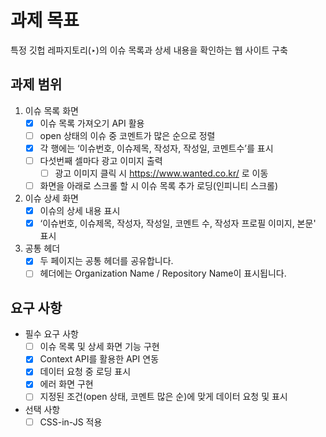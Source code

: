 # 과제 목표

특정 깃헙 레파지토리(‣)의 이슈 목록과 상세 내용을 확인하는 웹 사이트 구축

## 과제 범위

1. 이슈 목록 화면
    - [x] 이슈 목록 가져오기 API 활용
    - [ ]  open 상태의 이슈 중 코멘트가 많은 순으로 정렬
    - [x]  각 행에는 ‘이슈번호, 이슈제목, 작성자, 작성일, 코멘트수’를 표시
    - [ ] 다섯번째 셀마다 광고 이미지 출력
      - [ ]  광고 이미지 클릭 시 https://www.wanted.co.kr/ 로 이동
   - [ ]  화면을 아래로 스크롤 할 시 이슈 목록 추가 로딩(인피니티 스크롤)

1. 이슈 상세 화면
    - [x] 이슈의 상세 내용 표시
    - [x]  ‘이슈번호, 이슈제목, 작성자, 작성일, 코멘트 수, 작성자 프로필 이미지, 본문' 표시
    
2. 공통 헤더
    - [x] 두 페이지는 공통 헤더를 공유합니다.
    - [ ] 헤더에는 Organization Name / Repository Name이 표시됩니다.

## 요구 사항

- 필수 요구 사항
    - [ ] 이슈 목록 및 상세 화면 기능 구현
    - [x] Context API를 활용한 API 연동
    - [x] 데이터 요청 중 로딩 표시
    - [x] 에러 화면 구현
    - [ ] 지정된 조건(open 상태, 코멘트 많은 순)에 맞게 데이터 요청 및 표시

- 선택 사항
   - [ ]  CSS-in-JS 적용
